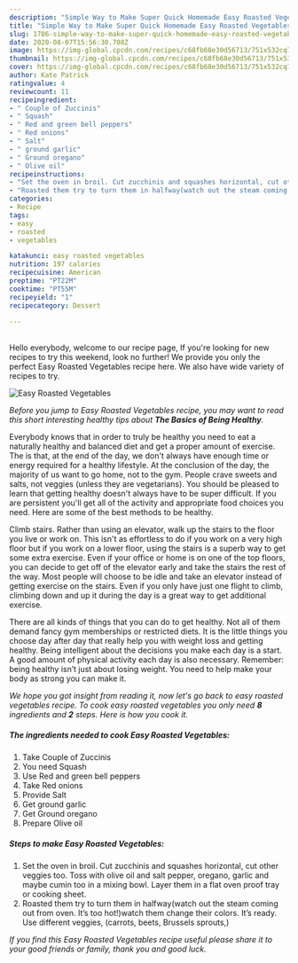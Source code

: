 ```yaml
---
description: "Simple Way to Make Super Quick Homemade Easy Roasted Vegetables"
title: "Simple Way to Make Super Quick Homemade Easy Roasted Vegetables"
slug: 1786-simple-way-to-make-super-quick-homemade-easy-roasted-vegetables
date: 2020-08-07T15:56:30.708Z
image: https://img-global.cpcdn.com/recipes/c68fb68e30d56713/751x532cq70/easy-roasted-vegetables-recipe-main-photo.jpg
thumbnail: https://img-global.cpcdn.com/recipes/c68fb68e30d56713/751x532cq70/easy-roasted-vegetables-recipe-main-photo.jpg
cover: https://img-global.cpcdn.com/recipes/c68fb68e30d56713/751x532cq70/easy-roasted-vegetables-recipe-main-photo.jpg
author: Kate Patrick
ratingvalue: 4
reviewcount: 11
recipeingredient:
- " Couple of Zuccinis"
- " Squash"
- " Red and green bell peppers"
- " Red onions"
- " Salt"
- " ground garlic"
- " Ground oregano"
- " Olive oil"
recipeinstructions:
- "Set the oven in broil. Cut zucchinis and squashes horizontal, cut other veggies too. Toss with olive oil and salt pepper, oregano, garlic and maybe cumin too in a mixing bowl. Layer them in a flat oven proof tray or cooking sheet."
- "Roasted them try to turn them in halfway(watch out the steam coming out from oven. It’s too hot!)watch them change their colors. It’s ready. Use different veggies, (carrots, beets, Brussels sprouts,)"
categories:
- Recipe
tags:
- easy
- roasted
- vegetables

katakunci: easy roasted vegetables 
nutrition: 197 calories
recipecuisine: American
preptime: "PT22M"
cooktime: "PT55M"
recipeyield: "1"
recipecategory: Dessert

---
```

<br>
Hello everybody, welcome to our recipe page, If you're looking for new recipes to try this weekend, look no further! We provide you only the perfect Easy Roasted Vegetables recipe here. We also have wide variety of recipes to try.
<br>


![Easy Roasted Vegetables](https://img-global.cpcdn.com/recipes/c68fb68e30d56713/751x532cq70/easy-roasted-vegetables-recipe-main-photo.jpg)

<i>Before you jump to Easy Roasted Vegetables recipe, you may want to read this short interesting healthy tips about <strong>The Basics of Being Healthy</strong>.</i>

Everybody knows that in order to truly be healthy you need to eat a naturally healthy and balanced diet and get a proper amount of exercise. The  is that, at the end of the day, we don't always have enough time or energy required for a healthy lifestyle. At the conclusion of the day, the majority of us want to go home, not to the gym. People crave sweets and salts, not veggies (unless they are vegetarians). You should be pleased to learn that getting healthy doesn't always have to be super difficult. If you are persistent you'll get all of the activity and appropriate food choices you need. Here are some of the best methods to be healthy.

Climb stairs. Rather than using an elevator, walk up the stairs to the floor you live or work on. This isn't as effortless to do if you work on a very high floor but if you work on a lower floor, using the stairs is a superb way to get some extra exercise. Even if your office or home is on one of the top floors, you can decide to get off of the elevator early and take the stairs the rest of the way. Most people will choose to be idle and take an elevator instead of getting exercise on the stairs. Even if you only have just one flight to climb, climbing down and up it during the day is a great way to get additional exercise. 

There are all kinds of things that you can do to get healthy. Not all of them demand fancy gym memberships or restricted diets. It is the little things you choose day after day that really help you with weight loss and getting healthy. Being intelligent about the decisions you make each day is a start. A good amount of physical activity each day is also necessary. Remember: being healthy isn’t just about losing weight. You need to help make your body as strong you can make it. 


<i>We hope you got insight from reading it, now let's go back to easy roasted vegetables recipe. To cook easy roasted vegetables you only need <strong>8</strong> ingredients and <strong>2</strong> steps. Here is how you cook it.
</i>

##### The ingredients needed to cook Easy Roasted Vegetables:

1. Take  Couple of Zuccinis
1. You need  Squash
1. Use  Red and green bell peppers
1. Take  Red onions
1. Provide  Salt
1. Get  ground garlic
1. Get  Ground oregano
1. Prepare  Olive oil


##### Steps to make Easy Roasted Vegetables:

1. Set the oven in broil. Cut zucchinis and squashes horizontal, cut other veggies too. Toss with olive oil and salt pepper, oregano, garlic and maybe cumin too in a mixing bowl. Layer them in a flat oven proof tray or cooking sheet.
1. Roasted them try to turn them in halfway(watch out the steam coming out from oven. It’s too hot!)watch them change their colors. It’s ready. Use different veggies, (carrots, beets, Brussels sprouts,)


<i>If you find this Easy Roasted Vegetables recipe useful please share it to your good friends or family, thank you and good luck.</i>
